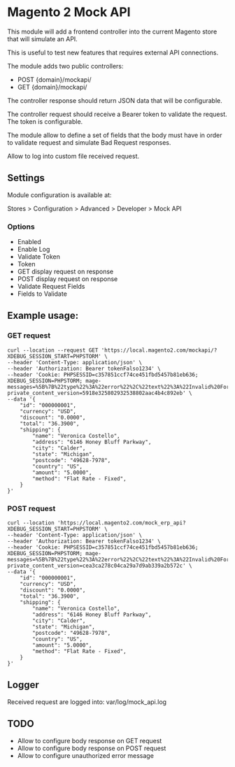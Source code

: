 # Magento 2 Mock API

This module will add a frontend controller into the current Magento store that will simulate an API.

This is useful to test new features that requires external API connections.

The module adds two public controllers:

* POST {domain}/mockapi/
* GET {domain}/mockapi/

The controller response should return JSON data that will be configurable.

The controller request should receive a Bearer token to validate the request. The token is configurable.

The module allow to define a set of fields that the body must have in order to validate request and simulate Bad Request responses.

Allow to log into custom file received request.

## Settings

Module configuration is available at:

Stores > Configuration > Advanced > Developer > Mock API

### Options

* Enabled
* Enable Log
* Validate Token
* Token
* GET display request on response
* POST display request on response
* Validate Request Fields
* Fields to Validate

## Example usage:

### GET request

```
curl --location --request GET 'https://local.magento2.com/mockapi/?XDEBUG_SESSION_START=PHPSTORM' \
--header 'Content-Type: application/json' \
--header 'Authorization: Bearer tokenFalso1234' \
--header 'Cookie: PHPSESSID=c357851ccf74ce451fbd5457b81eb636; XDEBUG_SESSION=PHPSTORM; mage-messages=%5B%7B%22type%22%3A%22error%22%2C%22text%22%3A%22Invalid%20Form%20Key.%20Please%20refresh%20the%20page.%22%7D%2C%7B%22type%22%3A%22error%22%2C%22text%22%3A%22Invalid%20Form%20Key.%20Please%20refresh%20the%20page.%22%7D%2C%7B%22type%22%3A%22error%22%2C%22text%22%3A%22Invalid%20Form%20Key.%20Please%20refresh%20the%20page.%22%7D%2C%7B%22type%22%3A%22error%22%2C%22text%22%3A%22Invalid%20Form%20Key.%20Please%20refresh%20the%20page.%22%7D%5D; private_content_version=5918e325802932538802aac4b4c892eb' \
--data '{
    "id": "000000001",
    "currency": "USD",
    "discount": "0.0000",
    "total": "36.3900",
    "shipping": {
        "name": "Veronica Costello",
        "address": "6146 Honey Bluff Parkway",
        "city": "Calder",
        "state": "Michigan",
        "postcode": "49628-7978",
        "country": "US",
        "amount": "5.0000",
        "method": "Flat Rate - Fixed",
    }
}'
```

### POST request

```
curl --location 'https://local.magento2.com/mock_erp_api?XDEBUG_SESSION_START=PHPSTORM' \
--header 'Content-Type: application/json' \
--header 'Authorization: Bearer tokenFalso1234' \
--header 'Cookie: PHPSESSID=c357851ccf74ce451fbd5457b81eb636; XDEBUG_SESSION=PHPSTORM; mage-messages=%5B%7B%22type%22%3A%22error%22%2C%22text%22%3A%22Invalid%20Form%20Key.%20Please%20refresh%20the%20page.%22%7D%2C%7B%22type%22%3A%22error%22%2C%22text%22%3A%22Invalid%20Form%20Key.%20Please%20refresh%20the%20page.%22%7D%2C%7B%22type%22%3A%22error%22%2C%22text%22%3A%22Invalid%20Form%20Key.%20Please%20refresh%20the%20page.%22%7D%2C%7B%22type%22%3A%22error%22%2C%22text%22%3A%22Invalid%20Form%20Key.%20Please%20refresh%20the%20page.%22%7D%5D; private_content_version=cea3ca278c04ca29a7d9ab339a2b572c' \
--data '{
    "id": "000000001",
    "currency": "USD",
    "discount": "0.0000",
    "total": "36.3900",
    "shipping": {
        "name": "Veronica Costello",
        "address": "6146 Honey Bluff Parkway",
        "city": "Calder",
        "state": "Michigan",
        "postcode": "49628-7978",
        "country": "US",
        "amount": "5.0000",
        "method": "Flat Rate - Fixed",
    }
}'
```

## Logger

Received request are logged into: var/log/mock_api.log

## TODO

* Allow to configure body response on GET request
* Allow to configure body response on POST request
* Allow to configure unauthorized error message
